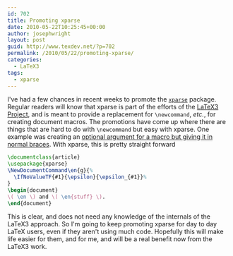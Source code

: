 ```yaml
---
id: 702
title: Promoting xparse
date: 2010-05-22T10:25:45+00:00
author: josephwright
layout: post
guid: http://www.texdev.net/?p=702
permalink: /2010/05/22/promoting-xparse/
categories:
  - LaTeX3
tags:
  - xparse
---
```

I've had a few chances in recent weeks to promote the [`xparse`](https://ctan.org/pkg/xparse) package.  Regular readers will know that xparse is part of the efforts of the [LaTeX3 Project](https://www.latex-project.org/latex3.html), and is meant to provide a replacement for `\newcommand`, _etc._, for creating document macros. The promotions have come up where there are things that are hard to do with `\newcommand` but easy with xparse. One example was creating an [optional argument for a macro but giving it in normal braces](http://www.latex-community.org/forum/viewtopic.php?f=46&amp;t=8881). With xparse, this is pretty straight forward

<!-- {% raw %} -->
```latex
\documentclass{article}
\usepackage{xparse}
\NewDocumentCommand\en{g}{%
  \IfNoValueTF{#1}{\epsilon}{\epsilon_{#1}}%
}
\begin{document}
\( \en \) and \( \en{stuff} \).
\end{document}
```
<!-- {% endraw %} -->

This is clear, and does not need any knowledge of the internals of the LaTeX3 approach. So I'm going to keep promoting xparse for day to day LaTeX users, even if they aren't using much code. Hopefully this will make life easier for them, and for me, and will be a real benefit now from the LaTeX3 work.
